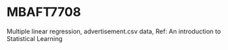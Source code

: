 # MBAFT7708
Multiple linear regression, advertisement.csv data, Ref: An introduction to Statistical Learning
